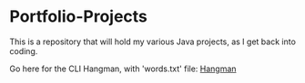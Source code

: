 # Portfolio-Projects
This is a repository that will hold my various Java projects, as I get back into coding.

Go here for the CLI Hangman, with 'words.txt' file: [Hangman](https://github.com/Heaxeus/Portfolio-Projects/tree/def8f285c8fa5ef06c3d0b1c90514a51bd53e500/Hangman/builds)
